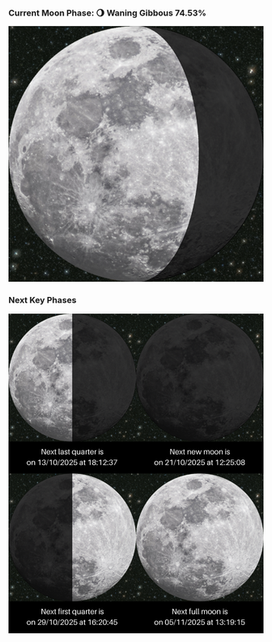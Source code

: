 ### Current Moon Phase: 🌖 Waning Gibbous 74.53%
![Moon Phase](moonphase.png)
### Next Key Phases
![Gallery](gallery.png)